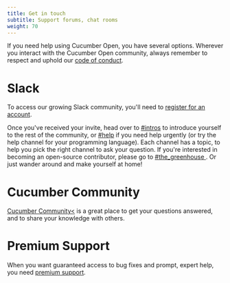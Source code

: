 ```yaml
---
title: Get in touch
subtitle: Support forums, chat rooms
weight: 70
---
```


If you need help using Cucumber Open, you have several options.
Wherever you interact with the Cucumber Open community, always remember to respect and uphold our [code of conduct](https://github.com/cucumber/cucumber/blob/master/CODE_OF_CONDUCT.md).

# Slack

To access our growing Slack community, you'll need to [register for an account](https://cucumberbdd-slack-invite.herokuapp.com/).

Once you've received your invite, head over to [#intros](https://cucumberbdd.slack.com/messages/C5WD8SA21) to introduce yourself to the rest of the community, or [#help](https://cucumberbdd.slack.com/messages/C60TKS3SL/) if you need help urgently (or try the help channel for your programming language).
Each channel has a topic, to help you pick the right channel to ask your question.
If you're interested in becoming an open-source contributor, please go to [#the_greenhouse ](https://cucumberbdd.slack.com/messages/C60FTHJ22/). Or just wander around and make yourself at home!

# Cucumber Community
[Cucumber Community<](https://community.smartbear.com/t5/Cucumber-Open/bd-p/CucumberOS) is a great place to get your questions answered, and to share your knowledge with others.

# Premium Support

When you want guaranteed access to bug fixes and prompt, expert help, you need [premium support](mailto:sales@cucumber.io).

